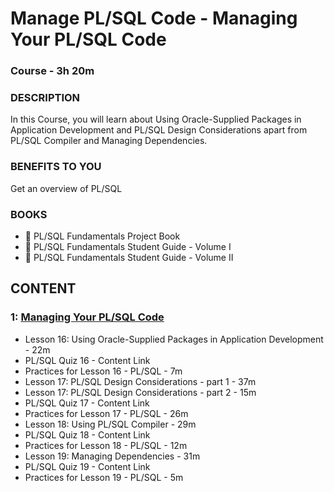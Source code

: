

# Manage PL/SQL Code - Managing Your PL/SQL Code

### Course - 3h 20m

### DESCRIPTION

In this Course, you will learn about Using Oracle-Supplied Packages in Application Development and PL/SQL Design Considerations apart from PL/SQL Compiler and Managing Dependencies.

### BENEFITS TO YOU

Get an overview of PL/SQL

### BOOKS

* :closed_book: PL/SQL Fundamentals Project Book
* :closed_book: PL/SQL Fundamentals Student Guide - Volume I
* :closed_book: PL/SQL Fundamentals Student Guide - Volume II

## CONTENT

### 1: [Managing Your PL/SQL Code](02-Managing-Your-PL-SQL-Code/01-Managing-Your-PL-SQL-Code.md)

* Lesson 16: Using Oracle-Supplied Packages in Application Development - 22m
* PL/SQL Quiz 16 - Content Link
* Practices for Lesson 16 - PL/SQL - 7m
* Lesson 17: PL/SQL Design Considerations - part 1 - 37m
* Lesson 17: PL/SQL Design Considerations - part 2 - 15m
* PL/SQL Quiz 17 - Content Link
* Practices for Lesson 17 - PL/SQL - 26m
* Lesson 18: Using PL/SQL Compiler - 29m
* PL/SQL Quiz 18 - Content Link
* Practices for Lesson 18 - PL/SQL - 12m
* Lesson 19: Managing Dependencies - 31m
* PL/SQL Quiz 19 - Content Link
* Practices for Lesson 19 - PL/SQL - 5m



